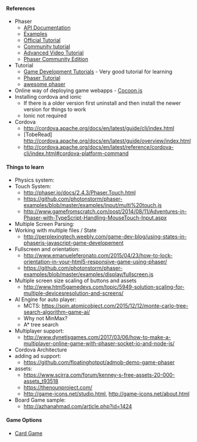 



#### References
- Phaser
    - [API Documentation](http://phaser.io/docs/2.6.2/index)
    - [Examples](http://phaser.io/examples)
    - [Official Tutorial](https://phaser.io/learn/official-tutorials)
    - [Community tutorial](https://phaser.io/learn/community-tutorials)
    - [Advanced Video Tutorial](https://www.youtube.com/watch?list=PL9iYZZWgVwsfNdldSzmYev0tbVKjeov6w&v=_MAKw363UMk)
    - [Phaser Community Edition](https://photonstorm.github.io/phaser-ce/)
- Tutorial
    - [Game Development Tutorials](http://www.lessmilk.com/) - Very good tutorial for learning
    - [Phaser Tutorial](https://phaser.io/learn)
    - [awesome phaser](https://github.com/Raiper34/awesome-phaser)
- Online way of deploying game webapps - [Cocoon.js](https://cocoon.io/home)
- Installing cordova and ionic
    - If there is a older version first uninstall and then install the newer version for things to work
    - Ionic not required
- Cordova 
    - http://cordova.apache.org/docs/en/latest/guide/cli/index.html
    - [TobeRead] http://cordova.apache.org/docs/en/latest/guide/overview/index.html
    - http://cordova.apache.org/docs/en/latest/reference/cordova-cli/index.html#cordova-platform-command

#### Things to learn
- Physics system: 
- Touch System:
    - http://phaser.io/docs/2.4.3/Phaser.Touch.html
    - https://github.com/photonstorm/phaser-examples/blob/master/examples/input/multi%20touch.js
    - http://www.gamefromscratch.com/post/2014/08/11/Adventures-in-Phaser-with-TypeScript-Handling-MouseTouch-Input.aspx
- Multiple Screen Parsing:
- Working with multiple files / State
     - http://perplexingtech.weebly.com/game-dev-blog/using-states-in-phaserjs-javascript-game-developement
- Fullscreen and orientation:
    - http://www.emanueleferonato.com/2015/04/23/how-to-lock-orientation-in-your-html5-responsive-game-using-phaser/
    - https://github.com/photonstorm/phaser-examples/blob/master/examples/display/fullscreen.js
- Multiple screen size scaling of buttons and assets
    - http://www.html5gamedevs.com/topic/5949-solution-scaling-for-multiple-devicesresolution-and-screens/
- AI Engine for auto player:
    - MCTS: https://spin.atomicobject.com/2015/12/12/monte-carlo-tree-search-algorithm-game-ai/
    - Why not MinMax?
    - A* tree search
- Multiplayer support:
    - http://www.dynetisgames.com/2017/03/06/how-to-make-a-multiplayer-online-game-with-phaser-socket-io-and-node-js/
- Cordova Architecture
- adding ad support:
    - https://github.com/floatinghotpot/admob-demo-game-phaser
- assets:
    - https://www.scirra.com/forum/kenney-s-free-assets-20-000-assets_t93518
    - https://thenounproject.com/
    - http://game-icons.net/studio.html, http://game-icons.net/about.html
- Board Game sample:
    - http://azhanahmad.com/article.php?id=1424

#### Game Options

- [Card Game](http://www.emanueleferonato.com/2017/03/04/html5-deck-of-cards-management/)